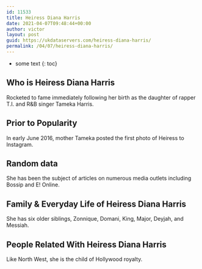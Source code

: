```yaml
---
id: 11533
title: Heiress Diana Harris
date: 2021-04-07T09:48:44+00:00
author: victor
layout: post
guid: https://ukdataservers.com/heiress-diana-harris/
permalink: /04/07/heiress-diana-harris/
---
```


* some text
{: toc}


## Who is Heiress Diana Harris



Rocketed to fame immediately following her birth as the daughter of rapper T.I. and R&B singer Tameka Harris.

                
                
                
## Prior to Popularity



In early June 2016, mother Tameka posted the first photo of Heiress to Instagram.

                
                
                
## Random data



She has been the subject of articles on numerous media outlets including Bossip and E! Online.

                
                
                
## Family & Everyday Life of Heiress Diana Harris



She has six older siblings, Zonnique, Domani, King, Major, Deyjah, and Messiah.

                
                
                
## People Related With Heiress Diana Harris



Like North West, she is the child of Hollywood royalty.

                
              
            
          
          
          